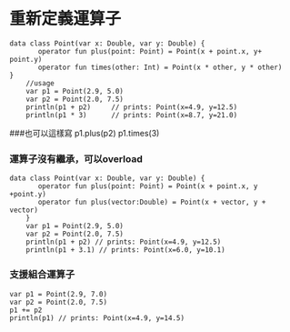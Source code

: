 # 重新定義運算子

	data class Point(var x: Double, var y: Double) {
	       operator fun plus(point: Point) = Point(x + point.x, y+ point.y)
	       operator fun times(other: Int) = Point(x * other, y * other)
	}
	    //usage
	    var p1 = Point(2.9, 5.0)
	    var p2 = Point(2.0, 7.5)
	    println(p1 + p2)     // prints: Point(x=4.9, y=12.5)
	    println(p1 * 3)      // prints: Point(x=8.7, y=21.0)

###也可以這樣寫
	p1.plus(p2)
	p1.times(3)

### 運算子沒有繼承，可以overload
	data class Point(var x: Double, var y: Double) {
	       operator fun plus(point: Point) = Point(x + point.x, y +point.y)
	       operator fun plus(vector:Double) = Point(x + vector, y + vector)
	    }
	    var p1 = Point(2.9, 5.0)
	    var p2 = Point(2.0, 7.5)
	    println(p1 + p2) // prints: Point(x=4.9, y=12.5)
	    println(p1 + 3.1) // prints: Point(x=6.0, y=10.1)

### 支援組合運算子
	var p1 = Point(2.9, 7.0)
	var p2 = Point(2.0, 7.5)
	p1 += p2
	println(p1) // prints: Point(x=4.9, y=14.5)

